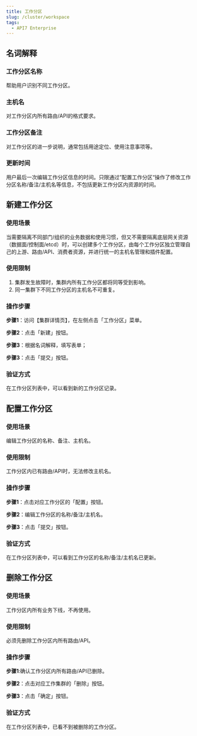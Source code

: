 ```yaml
---
title: 工作分区
slug: /cluster/workspace
tags:
  - API7 Enterprise
---
```


## 名词解释

### 工作分区名称
帮助用户识别不同工作分区。

### 主机名
对工作分区内所有路由/API的格式要求。

### 工作分区备注
对工作分区的进一步说明，通常包括用途定位、使用注意事项等。

### 更新时间
用户最后一次编辑工作分区信息的时间。只限通过”配置工作分区“操作了修改工作分区名称/备注/主机名等信息，不包括更新工作分区内资源的时间。

## 新建工作分区
### 使用场景
当需要隔离不同部门/组织的业务数据和使用习惯，但又不需要隔离底层网关资源（数据面/控制面/etcd）时，可以创建多个工作分区，由每个工作分区独立管理自己的上游、路由/API、消费者资源，并进行统一的主机名管理和插件配置。
### 使用限制
1. 集群发生故障时，集群内所有工作分区都将同等受到影响。
2. 同一集群下不同工作分区的主机名不可重复。
### 操作步骤
**步骤1**：访问【集群详情页】，在左侧点击「工作分区」菜单。

**步骤2**：点击「新建」按钮。

**步骤3**：根据名词解释，填写表单；

**步骤3**：点击「提交」按钮。

### 验证方式

在工作分区列表中，可以看到新的工作分区记录。

## 配置工作分区
### 使用场景
编辑工作分区的名称、备注、主机名。
### 使用限制
工作分区内已有路由/API时，无法修改主机名。
### 操作步骤

**步骤1**：点击对应工作分区的「配置」按钮。

**步骤2**：编辑工作分区的名称/备注/主机名。

**步骤3**：点击「提交」按钮。

### 验证方式
在工作分区列表中，可以看到工作分区的名称/备注/主机名已更新。

## 删除工作分区
### 使用场景
工作分区内所有业务下线，不再使用。
### 使用限制
必须先删除工作分区内所有路由/API。
### 操作步骤
**步骤1**:确认工作分区内所有路由/API已删除。

**步骤2**：点击对应工作集群的「删除」按钮。

**步骤3**：点击「确定」按钮。

### 验证方式
在工作分区列表中，已看不到被删除的工作分区。
